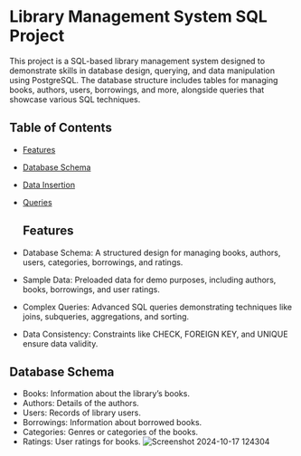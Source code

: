 # Library Management System SQL Project

This project is a SQL-based library management system designed to demonstrate skills in database design, querying, and data manipulation using PostgreSQL. The database structure includes tables for managing books, authors, users, borrowings, and more, alongside queries that showcase various SQL techniques.

## Table of Contents
- [Features](#features)
- [Database Schema](#databse-schema)
- [Data Insertion](#data-insertion)
- [Queries](#queries)

  ## Features
- Database Schema: A structured design for managing books, authors, users, categories, borrowings, and ratings.
- Sample Data: Preloaded data for demo purposes, including authors, books, borrowings, and user ratings.
- Complex Queries: Advanced SQL queries demonstrating techniques like joins, subqueries, aggregations, and sorting.
- Data Consistency: Constraints like CHECK, FOREIGN KEY, and UNIQUE ensure data validity.

## Database Schema
- Books: Information about the library’s books.
- Authors: Details of the authors.
- Users: Records of library users.
- Borrowings: Information about borrowed books.
- Categories: Genres or categories of the books.
- Ratings: User ratings for books.
![Screenshot 2024-10-17 124304](https://github.com/user-attachments/assets/99848d9b-431e-459a-a032-356da7d4c7ef)

